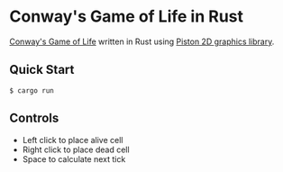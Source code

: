 # Conway's Game of Life in Rust
[Conway's Game of Life](https://en.wikipedia.org/wiki/Conway%27s_Game_of_Life) written in Rust using [Piston 2D graphics library](https://github.com/pistondevelopers/graphics).

## Quick Start
```console
$ cargo run
```

## Controls
- Left click to place alive cell
- Right click to place dead cell
- Space to calculate next tick